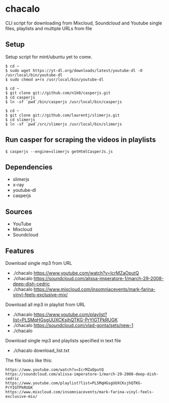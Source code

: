 # chacalo

CLI script for downloading from Mixcloud, Soundcloud and Youtube single files, playlists and multiple URLs from file

## Setup

Setup script for mint/ubuntu yet to come.

```
$ cd ~
$ sudo wget https://yt-dl.org/downloads/latest/youtube-dl -O /usr/local/bin/youtube-dl
$ sudo chmod a+rx /usr/local/bin/youtube-dl
```

```
$ cd ~
$ git clone git://github.com/n1k0/casperjs.git
$ cd casperjs
$ ln -sf `pwd`/bin/casperjs /usr/local/bin/casperjs
```

```
$ cd ~
$ git clone git://github.com/laurentj/slimerjs.git
$ cd slimerjs
$ ln -sf `pwd`/src/slimerjs /usr/local/bin/slimerjs
```

## Run casper for scraping the videos in playlists

`$ casperjs --engine=slimerjs getHtmlCasperJs.js `

## Dependencies

- slimerjs
- x-ray
- youtube-dl
- casperjs

## Sources

- YouTube
- Mixcloud
- Soundcloud

## Features

Download single mp3 from URL

- ./chacalo https://www.youtube.com/watch?v=IcrMZaOputQ
- ./chacalo https://soundcloud.com/alissa-imperatore-1/march-29-2008-deep-dish-cedric
- ./chacalo https://www.mixcloud.com/insomniacevents/mark-farina-vinyl-feels-exclusive-mix/

Download all mp3 in playlist from URL

- ./chacalo https://www.youtube.com/playlist?list=PLSMqHGsgUUXCKsjhQTKG-PrYIGTPkRUGK
- ./chacalo https://soundcloud.com/vlad-gonta/sets/new-1
- ./chacalo 

Download single mp3 and playlists specified in text file

- ./chacalo download_list.txt

The file looks like this:

```
https://www.youtube.com/watch?v=IcrMZaOputQ
https://soundcloud.com/alissa-imperatore-1/march-29-2008-deep-dish-cedric
https://www.youtube.com/playlist?list=PLSMqHGsgUUXCKsjhQTKG-PrYIGTPkRUGK
https://www.mixcloud.com/insomniacevents/mark-farina-vinyl-feels-exclusive-mix/
```
